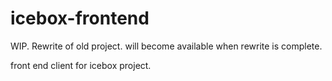 # icebox-frontend
WIP. Rewrite of old project. will become available when rewrite is complete.

front end client for icebox project.

